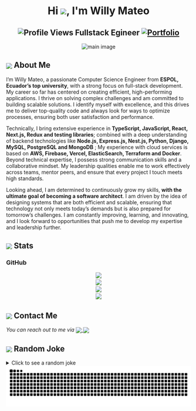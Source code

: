 <h1 align="center">Hi <img src="https://github.com/ParthJohri/ParthJohri/blob/readME/icons/Hi.gif" width="28px"/>, I'm Willy Mateo</h2>
<h2 align="center">
  <img src="https://komarev.com/ghpvc/?username=willymateo&color=brightgreen&style=for-the-badge" alt="Profile Views" style="height:21px;">
Fullstack Egineer
<a href="https://willymateo.vercel.app/">
    <img src="https://img.shields.io/badge/Portfolio-543DE0?style=for-the-badge&logo=About.me&logoColor=white" alt="Portfolio" style="height:22px;">
</a>

</h2>

<div align="center">
 <img alt="main image" src="https://github.com/user-attachments/assets/4f27fa78-d9a2-4126-b732-1f0fc64c607b" />
</div>

## <img align ='center' src="https://i.giphy.com/media/v1.Y2lkPTc5MGI3NjExdjh2dDM4bDhyYzM5NmppaHJ6dG56Mmh3bTkyanFkdWRvZ3R1cGoycSZlcD12MV9pbnRlcm5hbF9naWZfYnlfaWQmY3Q9ZQ/LOnt6uqjD9OexmQJRB/giphy.gif" width="37" /> About Me

I’m Willy Mateo, a passionate Computer Science Engineer from
        <strong> ESPOL, Ecuador’s top university</strong>, with a strong focus on full-stack
        development. My career so far has centered on creating efficient, high-performing
        applications. I thrive on solving complex challenges and am committed to building scalable
        solutions. I identify myself with excellence, and this drives me to deliver top-quality code
        and always look for ways to optimize processes, ensuring both user satisfaction and
        performance.
      
Technically, I bring extensive experience in
        <strong> TypeScript, JavaScript, React, Next.js, Redux and testing libraries</strong>;
        combined with a deep understanding of backend technologies like
        <strong>Node.js, Express.js, Nest.js, Python, Django, MySQL, PostgreSQL and MongoDB</strong>
        ; My experience with cloud services is based on
        <strong> AWS, Firebase, Vercel, ElasticSearch, Terraform and Docker</strong>. Beyond
        technical expertise, I possess strong communication skills and a collaborative mindset. My
        leadership qualities enable me to work effectively across teams, mentor peers, and ensure
        that every project I touch meets high standards.

Looking ahead, I am determined to continuously grow my skills,
        <strong> with the ultimate goal of becoming a software architect</strong>. I am driven by
        the idea of designing systems that are both efficient and scalable, ensuring that technology
        not only meets today’s demands but is also prepared for tomorrow’s challenges. I am
        constantly improving, learning, and innovating, and I look forward to opportunities that
        push me to develop my expertise and leadership further.

  ## <img align="center" src="https://github.com/ParthJohri/ParthJohri/blob/readME/icons/stats.gif"  width="32"/> Stats
  ### GitHub
  <div align="center">

   ![](https://github-readme-stats.vercel.app/api?username=willymateo&theme=tokyonight&hide_border=false&include_all_commits=true&show_icons=true)<br/>
   ![](https://github-readme-streak-stats.herokuapp.com/?user=willymateo&theme=tokyonight&hide_border=false)<br/>
   ![](https://github-readme-stats.vercel.app/api/top-langs/?username=willymateo&theme=tokyonight&hide_border=false&include_all_commits=true&count_private=true&layout=compact)<br/>
   ![](https://github-readme-activity-graph.vercel.app/graph?username=willymateo&theme=tokyo-night)

  </div>

## <img align="center" src="https://github.com/ParthJohri/ParthJohri/blob/readME/icons/Contact.gif"  width="37"/> Contact Me

<p> 
 <i>You can reach out to me via</i> 
<a href="mailto:matheoowilly@gmail.com">
     <img align="center" src="https://github.com/ParthJohri/ParthJohri/blob/readME/icons/Gmail.gif"  width="100"/>
 </a>

  <a href="https://www.linkedin.com/in/willymateo">
    <img align="center" src="https://github.com/ParthJohri/ParthJohri/blob/readME/icons/Linkedin.gif" width="70"/>
  </a>
</p>



## <img align ='center' src='https://media2.giphy.com/media/UQDSBzfyiBKvgFcSTw/giphy.gif?cid=ecf05e47p3cd513axbek3f56ti3jzizq8hincw20jauyyfyw&rid=giphy.gif' width ='37' /> Random Joke 

<details>
  <summary>Click to see a random joke</summary>
  <div align="center">
   
  ![Jokes Card](https://readme-jokes.vercel.app/api?theme=halloween)
  
  </div>
</details>

<div align="center">
  <picture>
    <source media="(prefers-color-scheme: dark)" srcset="https://github.com/ParthJohri/ParthJohri/blob/output/github-contribution-grid-snake-dark.svg">
    <source media="(prefers-color-scheme: light)" srcset="https://github.com/ParthJohri/ParthJohri/blob/output/github-contribution-grid-snake.svg">
    <img alt="github contribution grid snake animation" src="https://github.com/ParthJohri/ParthJohri/blob/output/github-contribution-grid-snake.svg">
  </picture>
</div>
